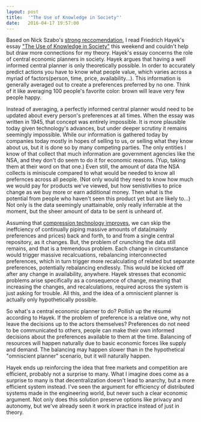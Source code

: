 ```yaml
---
layout: post
title:  '"The Use of Knowledge in Society"'
date:   2016-04-17 19:57:00
---
```

Based on Nick Szabo's [strong reccomendation](https://twitter.com/nickszabo4/status/697295612685979649), I read Friedrich Hayek's essay ["The Use of Knowledge in Society"](http://www.econlib.org/library/Essays/hykKnw1.html) this weekend and couldn't help but draw more connections for my theory. Hayek's essay concerns the role of central economic planners in society. Hayek argues that having a well informed central planner is only theoretically possible. In order to accurately predict actions you have to know what people value, which varies across a myriad of factors(person, time, price, availability...). This information is generally averaged out to create a preferences preferred by no one. Think of it like averaging 100 people's favorite color: brown will leave very few people happy.

Instead of averaging, a perfectly informed central planner would need to be updated about every person's preferences at all times. When the essay was written in 1945, that concept was entirely impossible. It is more plausible today given technology's advances, but under deeper scrutiny it remains seemingly impossible. While our information is gathered today by companies today mostly in hopes of selling to us, or selling what they know about us, but it is done so by many competing parties. The only entities I know of that collect that much information are government agencies like the NSA, and they don't do seem to do it for economic reasons. (Yup, taking them at their word on that one.) Even still, the amount of data the NSA collects is miniscule compared to what would be needed to know all prefernces across all people. (Not only would they need to know how much we would pay for products we've viewed, but how senistivities to price change as we buy more or earn additional money. Then what is the potential from people who haven't seen this product yet but are likely to...) Not only is the data seemingly unattainable, only really inferrable at the moment, but the sheer amount of data to be sent is unheard of.

Assuming that [compression technology improves](http://www.piedpiper.com/), we can skip the ineffciency of continually piping massive amounts of data(mainly preferences and prices) back and forth, to and from a single central repository, as it changes. But, the problem of crunching the data still remains, and that is a tremendous problem. Each change in circumstance would trigger massive recalcuations, rebalancing interconnected preferences, which in turn trigger more recalculating of related but separate preferences, potentially rebalancing endlessly. This would be kicked off after any change in availability, anywhere. Hayek stresses that economic problems arise specifically as a consequence of change, meaning that increasing the changes, and recalculations, required across the system is just asking for trouble. All this, and the idea of a omniscient planner is actually only hypothetically possible.

So what's a central economic planner to do? Pollish up the résumé according to Hayek. If the problem of preference is a relative one, why not leave the decisions up to the actors themselves? Preferences do not need to be communicated to others, people can make their own informed decisions about the preferences available to them at the time. Balancing of resources will happen naturally due to basic economic forces like supply and demand. The balancing may happen slower than in the hypothetical "omniscient planner" scenario, but it will naturally happen.

Hayek ends up reinforcing the idea that free markets and competition are efficient, probably not a surprise to many. What I imagine does come as a surprise to many is that decentralization doesn't lead to anarchy, but a more efficient system instead. I've seen the argument for efficiency of distributed systems made in the engineering world, but never such a clear economic argument. Not only does this solution preserve options like privacy and autonomy, but we've already seen it work in practice instead of just in theory.
